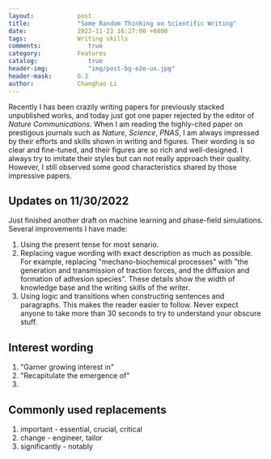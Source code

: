 ```yaml
---
layout:            post
title:             "Some Random Thinking on Scientific Writing"
date:              2022-11-23 16:27:00 +0800
tags:              Writing skills
comments:			  true
category:          Features
catalog:    		  true
header-img: 		  "img/post-bg-e2e-ux.jpg"
header-mask:       0.3
author:            Changhao Li
---
```


Recently I has been crazily writing papers for previously stacked unpublished works, and today just got one paper rejected by the editor of *Nature Communications*. When I am reading the highly-cited paper on prestigous journals such as *Nature*, *Science*, *PNAS*, I am always impressed by their efforts and skills shown in writing and figures. Their wording is so clear and fine-tuned, and their figures are so rich and well-designed. I always try to imitate their styles but can not really approach their quality. However, I still observed some good characteristics shared by those impressive papers.

## Updates on 11/30/2022

Just finished another draft on machine learning and phase-field simulations. Several improvements I have made:

1. Using the present tense for most senario.
2. Replacing vague wording with exact description as much as possible. For example, replacing "mechano-biochemical processes" with "the generation and transmission of traction forces, and the diffusion and formation of adhesion species". These details show the width of knowledge base and the writing skills of the writer.
3. Using logic and transitions when constructing sentences and paragraphs. This makes the reader easier to follow. Never expect anyone to take more than 30 seconds to try to understand your obscure stuff.

## Interest wording

1. "Garner growing interest in"
2. "Recapitulate the emergence of"
3. 

## Commonly used replacements

1. important - essential, crucial, critical
2. change - engineer, tailor
3. significantly - notably